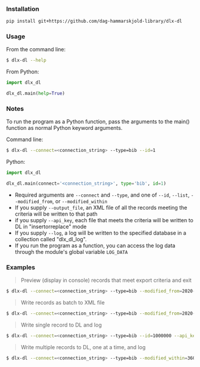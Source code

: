 
### Installation 
```bash
pip install git+https://github.com/dag-hammarskjold-library/dlx-dl
```

### Usage
From the command line:
```bash
$ dlx-dl --help
```

From Python:
```python
import dlx_dl

dlx_dl.main(help=True)
```

### Notes
To run the program as a Python function, pass the arguments to the main() function as normal Python keyword arguments.

Command line:
```bash
$ dlx-dl --connect=<connection_string> --type=bib --id=1
```

Python:
```Python
import dlx_dl

dlx_dl.main(connect='<connection_string>', type='bib', id=1)
```

* Required arguments are `--connect` and `--type`, and one of `--id`, `--list`, `--modified_from`, or `--modified_within` 
* If you supply `--output_file`, an XML file of all the records meeting the criteria will be written to that path
* if you supply `--api_key`, each file that meets the criteria will be written to DL in "insertorreplace" mode
* If you supply `--log`, a log will be written to the specified database in a collection called "dlx_dl_log".
* If you run the program as a function, you can access the log data through the module's global variable `LOG_DATA`

### Examples
> Preview (display in console) records that meet export criteria and exit
```bash
$ dlx-dl --connect=<connection_string> --type=bib --modified_from=2020-04-06 --preview
```

> Write records as batch to XML file
```bash
$ dlx-dl --connect=<connection_string> --type=bib --modified_from=2020-04-06 --output_file=<path_to_file>
```

> Write single record to DL and log
```bash
$ dlx-dl --connect=<connection_string> --type=bib --id=1000000 --api_key=<api_key> --log=<connection_string>
```

> Write multiple records to DL, one at a time, and log
```bash
$ dlx-dl --connect=<connection_string> --type=bib --modified_within=3600 --api_key=<api_key> --log=<connection_string>
```

